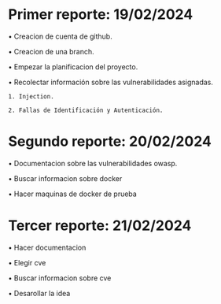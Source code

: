 
# Primer reporte: 19/02/2024

• Creacion de cuenta de github.

• Creacion de una branch.

• Empezar la planificacion del proyecto.

• Recolectar información sobre las vulnerabilidades asignadas. 

    1. Injection.
    
    2. Fallas de Identificación y Autenticación.
    
# Segundo reporte:  20/02/2024


• Documentacion sobre las vulnerabilidades owasp.

• Buscar informacion sobre docker

• Hacer maquinas de docker de prueba

# Tercer reporte:  21/02/2024


• Hacer documentacion

• Elegir cve 

• Buscar informacion sobre cve

• Desarollar la idea


